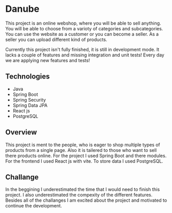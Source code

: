 # Danube
This project is an online webshop, where you will be able to sell anything.
You will be able to choose from a varioty of categories and subcategories.
You can use the website as a customer or you can become a seller.
As a seller you can upload different kind of products.

Currently this project isn't fully finished, it is still in development mode.
It lacks a couple of features and missing integration and unit tests!
Every day we are applying new features and tests!

## Technologies
- Java
- Spring Boot
- Spring Security
- Spring Data JPA
- React js
- PostgreSQL

## Overview
This project is ment to the people, who is eager to shop multiple types of products from a single page.
Also it is tailered to those who want to sell there products online.
For the project I  used Spring Boot and there modules.
For the frontend I used React js with vite.
To store data I used PostgreSQL.

## Challange
In the beggining I underestimated the time that I would need to finish this project.
I also underestimated the compexity of the different features.
Besides all of the challanges I am excited about the project and motivated to continue the development.
